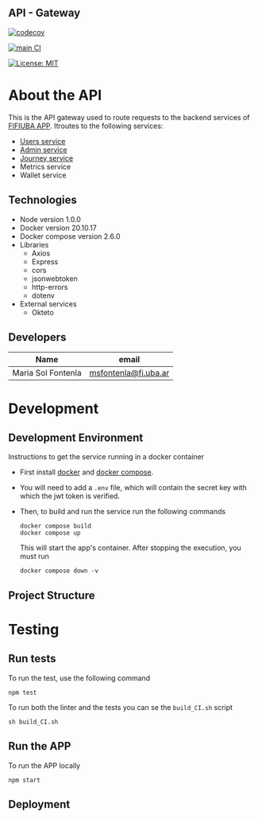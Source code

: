 ## API - Gateway
[![codecov](https://codecov.io/gh/Fifiuba/api-gateway-service/branch/develop/graph/badge.svg?token=LPG5XIVJXL)]([https://codecov.io/gh/Fifiuba/api-gateway-service](https://app.codecov.io/gh/Fifiuba/api-gateway-service/tree/develop))

[![main CI](https://github.com/Fifiuba/api-gateway-service/actions/workflows/main.yml/badge.svg?branch=develop)](https://github.com/Fifiuba/api-gateway-service/actions/workflows/main.yml)

[![License: MIT](https://img.shields.io/badge/License-MIT-green.svg)](https://github.com/Fifiuba/api-gateway-service/blob/develop/LICENSE)

# About the API

This is the API gateway used to route requests to the backend services of [FIFIUBA APP](https://github.com/Fifiuba). Itroutes to the following services:
* [Users service](https://backend-agustinaa235.cloud.okteto.net/docs)
* [Admin service](https://backend-alejovillores.cloud.okteto.net/docs)
* [Journey service](https://journey-service-solfonte.cloud.okteto.net/docs)
* Metrics service
* Wallet service

## Technologies
* Node version 1.0.0
* Docker version 20.10.17
* Docker compose version 2.6.0
* Libraries
    * Axios
    * Express
    * cors
    * jsonwebtoken
    * http-errors
    * dotenv
* External services
    * Okteto

## Developers
|Name                | email                |
|--------------------|----------------------|
| Maria Sol Fontenla | msfontenla@fi.uba.ar |


# Development 

## Development Environment

Instructions to get the service running in a docker container

* First install [docker](https://docs.docker.com/engine/install/) and [docker compose](https://docs.docker.com/compose/install/other/).

* You will need to add a `.env` file, which will contain the secret key with which the jwt token is verified. 

* Then, to build and run the service run the following commands
    ```
    docker compose build
    docker compose up
    ```

    This will start the app's container. After stopping the execution, you must run
    ```
    docker compose down -v
    ```
## Project Structure 



# Testing
## Run tests
To run the test, use the following command
```
npm test
```
To run both the linter and the tests you can se the `build_CI.sh` script
```
sh build_CI.sh
```

## Run the APP
To run the APP locally
```
npm start
```

## Deployment
